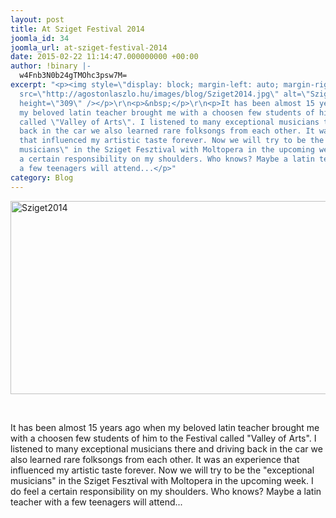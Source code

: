 ```yaml
---
layout: post
title: At Sziget Festival 2014
joomla_id: 34
joomla_url: at-sziget-festival-2014
date: 2015-02-22 11:14:47.000000000 +00:00
author: !binary |-
  w4Fnb3N0b24gTMOhc3psw7M=
excerpt: "<p><img style=\"display: block; margin-left: auto; margin-right: auto;\"
  src=\"http://agostonlaszlo.hu/images/blog/Sziget2014.jpg\" alt=\"Sziget2014\" width=\"550\"
  height=\"309\" /></p>\r\n<p>&nbsp;</p>\r\n<p>It has been almost 15 years ago when
  my beloved latin teacher brought me with a choosen few students of him to the Festival
  called \"Valley of Arts\". I listened to many exceptional musicians there and driving
  back in the car we also learned rare folksongs from each other. It was an experience
  that influenced my artistic taste forever. Now we will try to be the \"exceptional
  musicians\" in the Sziget Fesztival with Moltopera in the upcoming week. I do feel
  a certain responsibility on my shoulders. Who knows? Maybe a latin teacher with
  a few teenagers will attend...</p>"
category: Blog
---
```

<p><img style="display: block; margin-left: auto; margin-right: auto;" src="http://agostonlaszlo.hu/images/blog/Sziget2014.jpg" alt="Sziget2014" width="550" height="309" /></p>
<p>&nbsp;</p>
<p>It has been almost 15 years ago when my beloved latin teacher brought me with a choosen few students of him to the Festival called "Valley of Arts". I listened to many exceptional musicians there and driving back in the car we also learned rare folksongs from each other. It was an experience that influenced my artistic taste forever. Now we will try to be the "exceptional musicians" in the Sziget Fesztival with Moltopera in the upcoming week. I do feel a certain responsibility on my shoulders. Who knows? Maybe a latin teacher with a few teenagers will attend...</p>
